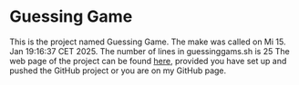 # Guessing Game
This is the project named Guessing Game.
The make was called on Mi 15. Jan 19:16:37 CET 2025.
The number of lines in guessinggams.sh is 25
The web page of the project can be found [here](https://time-to-MaBo.github.io/assignment/), provided you have set up and pushed the GitHub project or you are on my GitHub page.
